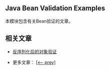 ## Java Bean Validation Examples

本模块包含有关Bean验证的文章。

## 相关文章

+ [反序列化后的对象验证](docs/反序列化后的对象验证.md)

- 更多文章： [[<-- prev]](../javax-validation-2/README.md)